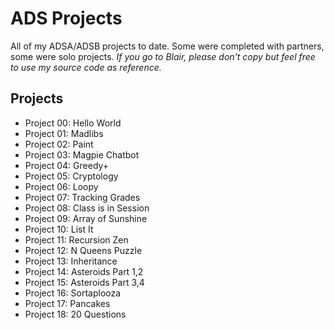 # ADS Projects

All of my ADSA/ADSB projects to date. Some were completed with partners, some were solo projects.
*If you go to Blair, please don't copy but feel free to use my source code as reference.*

## Projects
- Project 00: Hello World
- Project 01: Madlibs
- Project 02: Paint
- Project 03: Magpie Chatbot
- Project 04: Greedy+
- Project 05: Cryptology
- Project 06: Loopy
- Project 07: Tracking Grades
- Project 08: Class is in Session
- Project 09: Array of Sunshine
- Project 10: List It
- Project 11: Recursion Zen
- Project 12: N Queens Puzzle
- Project 13: Inheritance
- Project 14: Asteroids Part 1,2
- Project 15: Asteroids Part 3,4
- Project 16: Sortaplooza
- Project 17: Pancakes
- Project 18: 20 Questions